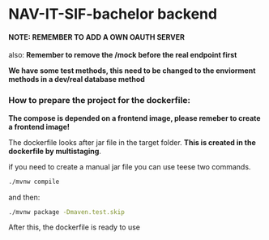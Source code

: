 # NAV-IT-SIF-bachelor backend

#### NOTE: REMEMBER TO ADD A OWN OAUTH SERVER
also: **Remember to remove the /mock before the real endpoint first**

**We have some test methods, this need to be changed to the enviorment methods in a dev/real database method**
### How to prepare the project for the dockerfile:
**The compose is depended on a frontend image, please remeber to create a frontend image!**

The dockerfile looks after jar file in the target folder. **This is created in the dockerfile by multistaging**. 

if you need to create a manual jar file you can use teese two commands. 

```bash
./mvnw compile
```
and then:  
```bash 
./mvnw package -Dmaven.test.skip
```


After this, the dockerfile is ready to use